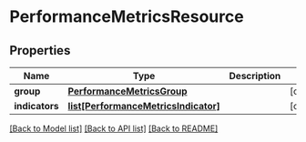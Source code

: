 # PerformanceMetricsResource

## Properties
Name | Type | Description | Notes
------------ | ------------- | ------------- | -------------
**group** | [**PerformanceMetricsGroup**](PerformanceMetricsGroup.md) |  | [optional] 
**indicators** | [**list[PerformanceMetricsIndicator]**](PerformanceMetricsIndicator.md) |  | [optional] 

[[Back to Model list]](../README.md#documentation-for-models) [[Back to API list]](../README.md#documentation-for-api-endpoints) [[Back to README]](../README.md)

